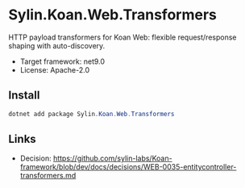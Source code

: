 # Sylin.Koan.Web.Transformers

HTTP payload transformers for Koan Web: flexible request/response shaping with auto-discovery.

- Target framework: net9.0
- License: Apache-2.0

## Install

```powershell
dotnet add package Sylin.Koan.Web.Transformers
```

## Links
- Decision: https://github.com/sylin-labs/Koan-framework/blob/dev/docs/decisions/WEB-0035-entitycontroller-transformers.md
